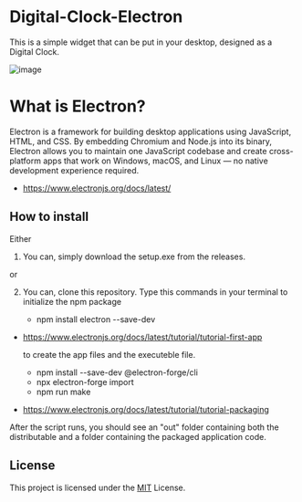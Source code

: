 
# Digital-Clock-Electron

This is a simple widget that can be put in your desktop, designed as a Digital Clock.

![image](https://github.com/user-attachments/assets/6ee61c9a-d3c0-4019-a6e6-11bf5b8ee792)


# What is Electron?

Electron is a framework for building desktop applications using JavaScript, HTML, and CSS. By embedding Chromium and Node.js into its binary, Electron allows you to maintain one JavaScript codebase and create cross-platform apps that work on Windows, macOS, and Linux — no native development experience required.


- https://www.electronjs.org/docs/latest/ 

## How to install 

Either

1. You can, simply download the setup.exe from the releases. 

or

2. You can, clone this repository. Type this commands in your terminal to initialize the npm package
   
    - npm install electron --save-dev
  
- https://www.electronjs.org/docs/latest/tutorial/tutorial-first-app

   to create the app files and the executeble file. 

    - npm install --save-dev @electron-forge/cli
    - npx electron-forge import
    - npm run make
 
- https://www.electronjs.org/docs/latest/tutorial/tutorial-packaging

After the script runs, you should see an "out" folder containing both the distributable and a folder containing the packaged application code.


## License

This project is licensed under the [MIT](https://choosealicense.com/licenses/mit/) License.

